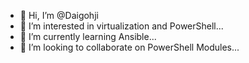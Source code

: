 - 👋 Hi, I’m @Daigohji
- 👀 I’m interested in virtualization and PowerShell...
- 🌱 I’m currently learning Ansible...
- 💞️ I’m looking to collaborate on PowerShell Modules...

<!---
Daigohji/Daigohji is a ✨ special ✨ repository because its `README.md` (this file) appears on your GitHub profile.
You can click the Preview link to take a look at your changes.
--->
